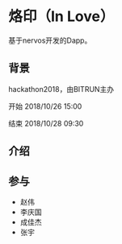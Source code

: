 # 烙印（In Love）

基于nervos开发的Dapp。

## 背景

hackathon2018，由BITRUN主办

开始 2018/10/26 15:00

结束 2018/10/28 09:30



## 介绍



## 参与

- 赵伟
- 李庆国
- 成佳杰
- 张宇